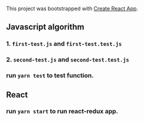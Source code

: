 This project was bootstrapped with [Create React App](https://github.com/facebook/create-react-app).


## Javascript algorithm
### 1. `first-test.js` and `first-test.test.js`
### 2. `second-test.js` and `second-test.test.js`
### run `yarn test` to test function.

## React
### run `yarn start` to run react-redux app.


